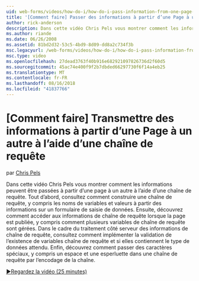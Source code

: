 ```yaml
---
uid: web-forms/videos/how-do-i/how-do-i-pass-information-from-one-page-to-another-using-a-query-string
title: '[Comment faire] Passer des informations à partir d’une Page à un autre à l’aide d’une chaîne de requête | Microsoft Docs'
author: rick-anderson
description: Dans cette vidéo Chris Pels vous montrer comment les informations peuvent être passées à partir d’une page à un autre à l’aide d’une chaîne de requête. Tout d’abord, consultez comment construire une chaîne de requête dans...
ms.author: riande
ms.date: 06/26/2008
ms.assetid: 81bd2d32-53c5-4bd9-8d09-dd8a2c734f3b
msc.legacyurl: /web-forms/videos/how-do-i/how-do-i-pass-information-from-one-page-to-another-using-a-query-string
msc.type: video
ms.openlocfilehash: 27dead3763f40b916e682921097826736d2f60d5
ms.sourcegitcommit: 45ac74e400f9f2b7dbded66297730f6f14a4eb25
ms.translationtype: MT
ms.contentlocale: fr-FR
ms.lasthandoff: 08/16/2018
ms.locfileid: "41837766"
---
```

<a name="how-do-i-pass-information-from-one-page-to-another-using-a-query-string"></a>[Comment faire] Transmettre des informations à partir d’une Page à un autre à l’aide d’une chaîne de requête
====================
par [Chris Pels](https://twitter.com/chrispels)

Dans cette vidéo Chris Pels vous montrer comment les informations peuvent être passées à partir d’une page à un autre à l’aide d’une chaîne de requête. Tout d’abord, consultez comment construire une chaîne de requête, y compris les noms de variables et valeurs à partir des informations sur un formulaire de saisie de données. Ensuite, découvrez comment accéder aux informations de chaîne de requête lorsque la page est publiée, y compris comment plusieurs variables de chaîne de requête sont gérées. Dans le cadre du traitement côté serveur des informations de chaîne de requête, consultez comment implémenter la validation de l’existence de variables chaîne de requête et si elles contiennent le type de données attendu. Enfin, découvrez comment passer des caractères spéciaux, y compris un espace et une esperluette dans une chaîne de requête par l’encodage de la chaîne.

[&#9654;Regardez la vidéo (25 minutes)](https://channel9.msdn.com/Blogs/ASP-NET-Site-Videos/how-do-i-pass-information-from-one-page-to-another-using-a-query-string)
